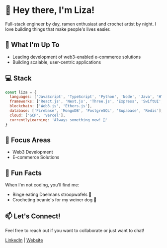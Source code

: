 # 👋 Hey there, I'm Liza!

Full-stack engineer by day, ramen enthusiast and crochet artist by night. I love building things that make people's lives easier.

## 🚀 What I'm Up To

- Leading development of web3-enabled e-commerce solutions
- Building scalable, user-centric applications

## 💻 Stack

```javascript
const liza = {
  languages: ['JavaScript', 'TypeScript', 'Python', 'Node', 'Java', 'HTML', 'CSS', 'C++', 'C#', 'SQL', 'Liquid'],
  frameworks: ['React.js', 'Next.js', 'Three.js', 'Express', 'SwiftUI', 'Jest', 'Mocha', 'Chai'],
  blockchain: ['Web3.js', 'Ethers.js'],
  database: ['Firebase', 'MongoDB', 'PostgreSQL', 'Supabase', 'Redis'],
  cloud: ['GCP', 'Vercel'],
  currentlyLearning: 'Always something new! 🌱'
}
```

## 🎯 Focus Areas
- Web3 Development
- E-commerce Solutions

## 🌈 Fun Facts
When I'm not coding, you'll find me:
- Binge eating Daelmans stroopwafels 🍪
- Crocheting beanie's for my weiner dog 🐶

## 📫 Let's Connect!
Feel free to reach out if you want to collaborate or just want to chat!

[LinkedIn](https://linkedin.com/in/lizastrong) | [Website](https://lizastrong.xyz)

